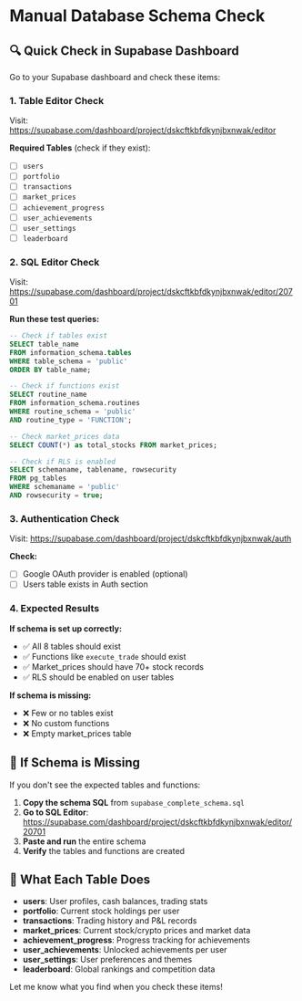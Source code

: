 # Manual Database Schema Check

## 🔍 Quick Check in Supabase Dashboard

Go to your Supabase dashboard and check these items:

### 1. Table Editor Check
Visit: https://supabase.com/dashboard/project/dskcftkbfdkynjbxnwak/editor

**Required Tables** (check if they exist):
- [ ] `users`
- [ ] `portfolio`
- [ ] `transactions`
- [ ] `market_prices`
- [ ] `achievement_progress`
- [ ] `user_achievements`
- [ ] `user_settings`
- [ ] `leaderboard`

### 2. SQL Editor Check
Visit: https://supabase.com/dashboard/project/dskcftkbfdkynjbxnwak/editor/20701

**Run these test queries:**

```sql
-- Check if tables exist
SELECT table_name 
FROM information_schema.tables 
WHERE table_schema = 'public' 
ORDER BY table_name;
```

```sql
-- Check if functions exist
SELECT routine_name 
FROM information_schema.routines 
WHERE routine_schema = 'public' 
AND routine_type = 'FUNCTION';
```

```sql
-- Check market_prices data
SELECT COUNT(*) as total_stocks FROM market_prices;
```

```sql
-- Check if RLS is enabled
SELECT schemaname, tablename, rowsecurity 
FROM pg_tables 
WHERE schemaname = 'public' 
AND rowsecurity = true;
```

### 3. Authentication Check
Visit: https://supabase.com/dashboard/project/dskcftkbfdkynjbxnwak/auth

**Check:**
- [ ] Google OAuth provider is enabled (optional)
- [ ] Users table exists in Auth section

### 4. Expected Results

**If schema is set up correctly:**
- ✅ All 8 tables should exist
- ✅ Functions like `execute_trade` should exist
- ✅ Market_prices should have 70+ stock records
- ✅ RLS should be enabled on user tables

**If schema is missing:**
- ❌ Few or no tables exist
- ❌ No custom functions
- ❌ Empty market_prices table

## 🚀 If Schema is Missing

If you don't see the expected tables and functions:

1. **Copy the schema SQL** from `supabase_complete_schema.sql`
2. **Go to SQL Editor**: https://supabase.com/dashboard/project/dskcftkbfdkynjbxnwak/editor/20701
3. **Paste and run** the entire schema
4. **Verify** the tables and functions are created

## 🎯 What Each Table Does

- **users**: User profiles, cash balances, trading stats
- **portfolio**: Current stock holdings per user
- **transactions**: Trading history and P&L records
- **market_prices**: Current stock/crypto prices and market data
- **achievement_progress**: Progress tracking for achievements
- **user_achievements**: Unlocked achievements per user
- **user_settings**: User preferences and themes
- **leaderboard**: Global rankings and competition data

Let me know what you find when you check these items!